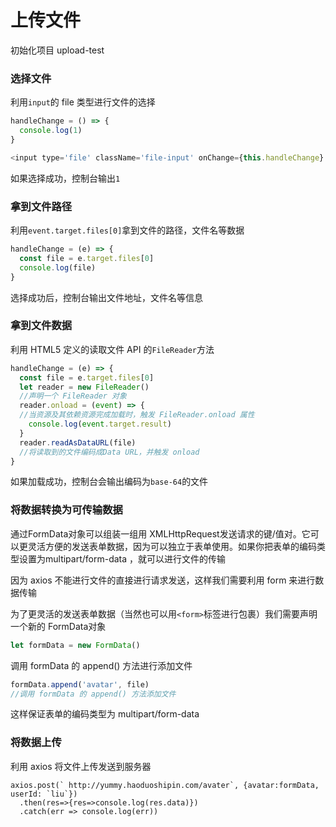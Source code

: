 # 上传文件

初始化项目 upload-test

### 选择文件

利用`input`的 file 类型进行文件的选择

```js
handleChange = () => {
  console.log(1)
}

<input type='file' className='file-input' onChange={this.handleChange} />
```

如果选择成功，控制台输出`1`

### 拿到文件路径

利用`event.target.files[0]`拿到文件的路径，文件名等数据

```js
handleChange = (e) => {
  const file = e.target.files[0]
  console.log(file)
}
```

选择成功后，控制台输出文件地址，文件名等信息

### 拿到文件数据

利用 HTML5 定义的读取文件 API 的`FileReader`方法

```js
handleChange = (e) => {
  const file = e.target.files[0]
  let reader = new FileReader()
  //声明一个 FileReader 对象
  reader.onload = (event) => {
  //当资源及其依赖资源完成加载时，触发 FileReader.onload 属性
    console.log(event.target.result)
  }
  reader.readAsDataURL(file)
  //将读取到的文件编码成Data URL，并触发 onload
}
```

如果加载成功，控制台会输出编码为`base-64`的文件

### 将数据转换为可传输数据

通过FormData对象可以组装一组用 XMLHttpRequest发送请求的键/值对。它可以更灵活方便的发送表单数据，因为可以独立于表单使用。如果你把表单的编码类型设置为multipart/form-data ，就可以进行文件的传输

因为 axios 不能进行文件的直接进行请求发送，这样我们需要利用 form 来进行数据传输

为了更灵活的发送表单数据（当然也可以用`<form>`标签进行包裹）我们需要声明一个新的 FormData对象

```js
let formData = new FormData()
```

调用 formData 的 append() 方法进行添加文件

```js
formData.append('avatar', file)
//调用 formData 的 append() 方法添加文件
```

这样保证表单的编码类型为 multipart/form-data

### 将数据上传

利用 axios 将文件上传发送到服务器

```
axios.post(` http://yummy.haoduoshipin.com/avater`, {avatar:formData, userId: `liu`})
  .then(res=>{res=>console.log(res.data)})
  .catch(err => console.log(err))
```
